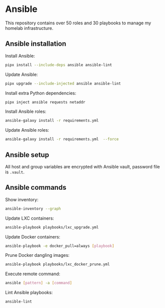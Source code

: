 
# Ansible

This repository contains over 50 roles and 30 playbooks to manage my homelab infrastructure.

## Ansible installation

Install Ansible:

```bash
pipx install --include-deps ansible ansible-lint
```

Update Ansible:

```bash
pipx upgrade --include-injected ansible ansible-lint
```

Install extra Python dependencies:

```bash
pipx inject ansible requests netaddr
```

Install Ansible roles:

```bash
ansible-galaxy install -r requirements.yml 
```

Update Ansible roles:

```bash
ansible-galaxy install -r requirements.yml  --force
```

## Ansible setup

All host and group variables are encrypted with Ansible vault, password file is `.vault`.

## Ansible commands

Show inventory:

```bash
ansible-inventory --graph
```

Update LXC containers:

```bash
ansible-playbook playbooks/lxc_upgrade.yml
```

Update Docker containers:

```bash
ansible-playbook -e docker_pull=always [playbook]
```

Prune Docker dangling images:

```bash
ansible-playbook playbooks/lxc_docker_prune.yml
```

Execute remote command:

```bash
ansible [pattern] -a [command]
```

Lint Ansible playbooks:

```bash
ansible-lint
```
